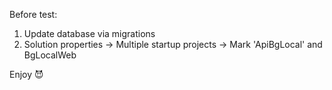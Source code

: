 Before test:
1. Update database via migrations
2. Solution properties -> Multiple startup projects -> Mark 'ApiBgLocal' and BgLocalWeb

Enjoy 😈
